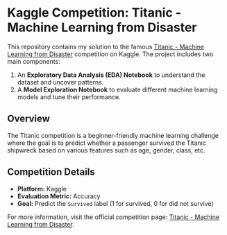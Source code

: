 # Kaggle Competition: Titanic - Machine Learning from Disaster

This repository contains my solution to the famous [Titanic - Machine Learning from Disaster](https://www.kaggle.com/competitions/titanic/overview) competition on Kaggle. The project includes two main components:

1. An **Exploratory Data Analysis (EDA) Notebook** to understand the dataset and uncover patterns.
2. A **Model Exploration Notebook** to evaluate different machine learning models and tune their performance.

## Overview

The Titanic competition is a beginner-friendly machine learning challenge where the goal is to predict whether a passenger survived the Titanic shipwreck based on various features such as age, gender, class, etc.

## Competition Details

- **Platform:** Kaggle
- **Evaluation Metric:** Accuracy
- **Goal:** Predict the `Survived` label (1 for survived, 0 for did not survive)

For more information, visit the official competition page: [Titanic - Machine Learning from Disaster](https://www.kaggle.com/competitions/titanic/overview).
